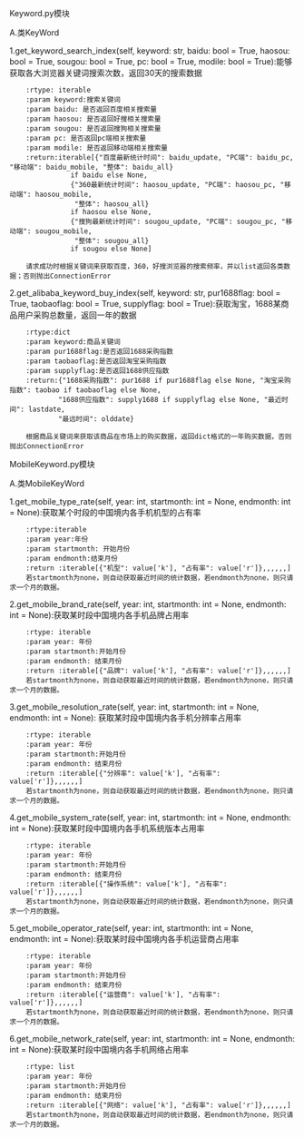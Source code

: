 Keyword.py模块

A.类KeyWord

1.get_keyword_search_index(self, keyword: str, baidu: bool = True, haosou: bool = True, sougou: bool = True,
                                 pc: bool = True, modile: bool = True):能够获取各大浏览器关键词搜索次数，返回30天的搜索数据
                                 
        :rtype: iterable
        :param keyword:搜索关键词
        :param baidu: 是否返回百度相关搜索量
        :param haosou: 是否返回好搜相关搜索量
        :param sougou: 是否返回搜狗相关搜索量
        :param pc: 是否返回pc端相关搜索量
        :param modile: 是否返回移动端相关搜索量
        :return:iterable[{"百度最新统计时间": baidu_update, "PC端": baidu_pc, "移动端": baidu_mobile, "整体": baidu_all}
                   if baidu else None,
                   {"360最新统计时间": haosou_update, "PC端": haosou_pc, "移动端": haosou_mobile,
                    "整体": haosou_all}
                   if haosou else None,
                   {"搜狗最新统计时间": sougou_update, "PC端": sougou_pc, "移动端": sougou_mobile,
                    "整体": sougou_all}
                   if sougou else None]
               
        请求成功时根据关键词来获取百度，360，好搜浏览器的搜索频率，并以list返回各类数据；否则抛出ConnectionError
        
2.get_alibaba_keyword_buy_index(self, keyword: str, pur1688flag: bool = True, taobaoflag: bool = True,
                                      supplyflag: bool = True):获取淘宝，1688某商品用户采购总数量，返回一年的数据
                                      
                                 
        :rtype:dict
        :param keyword:商品关键词
        :param pur1688flag:是否返回1688采购指数
        :param taobaoflag:是否返回淘宝采购指数
        :param supplyflag:是否返回1688供应指数
        :return:{"1688采购指数": pur1688 if pur1688flag else None, "淘宝采购指数": taobao if taobaoflag else None,
                "1688供应指数": supply1688 if supplyflag else None, "最近时间": lastdate,
                "最远时间": olddate}
                
        根据商品关键词来获取该商品在市场上的购买数据，返回dict格式的一年购买数据，否则抛出ConnectionError
        
        
MobileKeyword.py模块

A.类MobileKeyWord

1.get_mobile_type_rate(self, year: int, startmonth: int = None, endmonth: int = None):获取某个时段的中国境内各手机机型的占有率
      
        
        :rtype:iterable
        :param year:年份
        :param startmonth: 开始月份
        :param endmonth:结束月份
        :return :iterable[{"机型": value['k'], "占有率": value['r']},,,,,,]
        若startmonth为none，则自动获取最近时间的统计数据，若endmonth为none，则只请求一个月的数据。
2.get_mobile_brand_rate(self, year: int, startmonth: int = None, endmonth: int = None):获取某时段中国境内各手机品牌占用率
        
        
        :rtype: iterable
        :param year: 年份
        :param startmonth:开始月份
        :param endmonth: 结束月份
        :return :iterable[{"品牌": value['k'], "占有率": value['r']},,,,,,]
        若startmonth为none，则自动获取最近时间的统计数据，若endmonth为none，则只请求一个月的数据。
        
        
   
3.get_mobile_resolution_rate(self, year: int, startmonth: int = None, endmonth: int = None): 获取某时段中国境内各手机分辨率占用率

        
        :rtype: iterable
        :param year: 年份
        :param startmonth:开始月份
        :param endmonth: 结束月份
        :return :iterable[{"分辨率": value['k'], "占有率": value['r']},,,,,,]
        若startmonth为none，则自动获取最近时间的统计数据，若endmonth为none，则只请求一个月的数据。
        
4.get_mobile_system_rate(self, year: int, startmonth: int = None, endmonth: int = None):获取某时段中国境内各手机系统版本占用率
        
        :rtype: iterable
        :param year: 年份
        :param startmonth:开始月份
        :param endmonth: 结束月份
        :return :iterable[{"操作系统": value['k'], "占有率": value['r']},,,,,,]
        若startmonth为none，则自动获取最近时间的统计数据，若endmonth为none，则只请求一个月的数据。
5.get_mobile_operator_rate(self, year: int, startmonth: int = None, endmonth: int = None):获取某时段中国境内各手机运营商占用率
        
        
        :rtype: iterable
        :param year: 年份
        :param startmonth:开始月份
        :param endmonth: 结束月份      
        :return :iterable[{"运营商": value['k'], "占有率": value['r']},,,,,,]
        若startmonth为none，则自动获取最近时间的统计数据，若endmonth为none，则只请求一个月的数据。
        
        
6.get_mobile_network_rate(self, year: int, startmonth: int = None, endmonth: int = None):获取某时段中国境内各手机网络占用率
        
        :rtype: list
        :param year: 年份
        :param startmonth:开始月份
        :param endmonth: 结束月份
        :return :iterable[{"网络": value['k'], "占有率": value['r']},,,,,,]
        若startmonth为none，则自动获取最近时间的统计数据，若endmonth为none，则只请求一个月的数据。
        